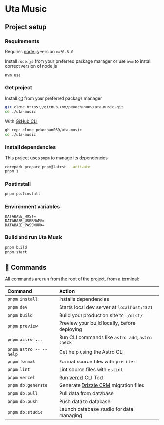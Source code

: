 # Uta Music

## Project setup

### Requirements

Requires [node.js](https://nodejs.org) version `>=20.6.0`

Install `node.js` from your preferred package manager or use `nvm` to install correct version of node.js

```sh
nvm use
```

### Get project

Install [git](https://git-scm.com/) from your preferred package manager

```sh
git clone https://github.com/pekochan069/uta-music.git
cd ./uta-music
```

With [GitHub CLI](https://cli.github.com/)

```sh
gh repo clone pekochan069/uta-music
cd ./uta-music
```

### Install dependencies

This project uses `pnpm` to manage its dependencies

```sh
corepack prepare pnpm@latest --activate
pnpm i
```

### Postinstall

```sh
pnpm postinstall
```

### Environment variables

```text
DATABASE_HOST=
DATABASE_USERNAME=
DATABASE_PASSWORD=
```

### Build and run Uta Music

```sh
pnpm build
pnpm start
```

## 🧞 Commands

All commands are run from the root of the project, from a terminal:

| Command                   | Action                                           |
| :------------------------ | :----------------------------------------------- |
| `pnpm install`             | Installs dependencies                            |
| `pnpm dev`             | Starts local dev server at `localhost:4321`      |
| `pnpm build`           | Build your production site to `./dist/`          |
| `pnpm preview`         | Preview your build locally, before deploying     |
| `pnpm astro ...`       | Run CLI commands like `astro add`, `astro check` |
| `pnpm astro -- --help` | Get help using the Astro CLI                     |
| `pnpm format` | Format source files with `prettier`                     |
| `pnpm lint` | Lint source files with `eslint`                     |
| `pnpm vercel` | Run [vercel](https://vercel.com/dashboard) CLI Tool |
| `pnpm db:generate` | Generate [Drizzle ORM](https://orm.drizzle.team/) migration files |
| `pnpm db:pull` | Pull data from database |
| `pnpm db:push` | Push data to database |
| `pnpm db:studio` | Launch database studio for data managing |
